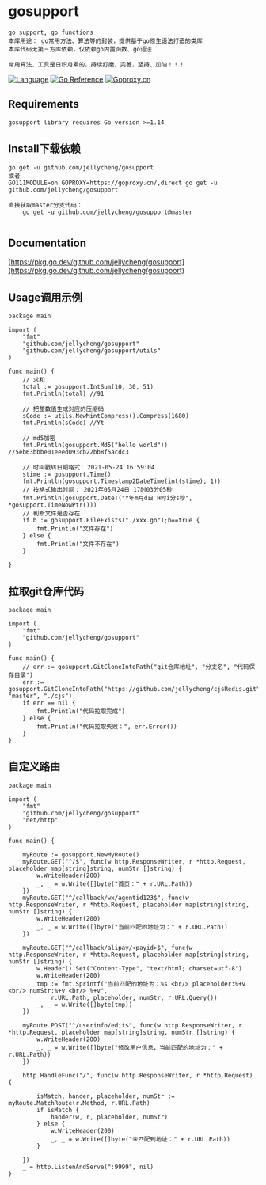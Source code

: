 # gosupport
```
go support, go functions
本库用途： go常用方法、算法等的封装，提供基于go原生语法打造的类库
本库代码无第三方库依赖，仅依赖go内置函数、go语法

常用算法、工具是日积月累的，持续打磨，完善，坚持、加油！！！

```
[![Language](https://img.shields.io/badge/Language-Go-blue.svg)](https://golang.org/)
[![Go Reference](https://pkg.go.dev/badge/github.com/jellycheng/gosupport.svg)](https://pkg.go.dev/github.com/jellycheng/gosupport)
[![Goproxy.cn](https://goproxy.cn/stats/github.com/jellycheng/gosupport/badges/download-count.svg)](https://goproxy.cn/stats/github.com/jellycheng/gosupport/badges/download-count.svg)

## Requirements
```
gosupport library requires Go version >=1.14

```

## Install下载依赖
```
go get -u github.com/jellycheng/gosupport
或者
GO111MODULE=on GOPROXY=https://goproxy.cn/,direct go get -u github.com/jellycheng/gosupport

直接获取master分支代码：
    go get -u github.com/jellycheng/gosupport@master
    
```

## Documentation
[https://pkg.go.dev/github.com/jellycheng/gosupport](https://pkg.go.dev/github.com/jellycheng/gosupport)

## Usage调用示例
```
package main

import (
	"fmt"
	"github.com/jellycheng/gosupport"
    "github.com/jellycheng/gosupport/utils"
)

func main() {
    // 求和
    total := gosupport.IntSum(10, 30, 51)
    fmt.Println(total) //91
    
    // 把整数值生成对应的压缩码
    sCode := utils.NewMintCompress().Compress(1680) 
    fmt.Println(sCode) //Yt
    
    // md5加密
    fmt.Println(gosupport.Md5("hello world")) //5eb63bbbe01eeed093cb22bb8f5acdc3

    // 时间戳转日期格式: 2021-05-24 16:59:04
    stime := gosupport.Time()
    fmt.Println(gosupport.Timestamp2DateTime(int(stime), 1))
    // 按格式输出时间： 2021年05月24日 17时03分05秒
    fmt.Println(gosupport.DateT("Y年m月d日 H时i分s秒", *gosupport.TimeNowPtr()))
    // 判断文件是否存在
    if b := gosupport.FileExists("./xxx.go");b==true {
        fmt.Println("文件存在")
    } else {
        fmt.Println("文件不存在")
    }
	
}

```

## 拉取git仓库代码
```
package main

import (
	"fmt"
	"github.com/jellycheng/gosupport"
)

func main() {
	// err := gosupport.GitCloneIntoPath("git仓库地址", "分支名", "代码保存目录")
	err := gosupport.GitCloneIntoPath("https://github.com/jellycheng/cjsRedis.git", "master", "./cjs")
	if err == nil {
		fmt.Println("代码拉取完成")
	} else {
		fmt.Println("代码拉取失败：", err.Error())
	}
}

```

## 自定义路由
```
package main

import (
	"fmt"
	"github.com/jellycheng/gosupport"
	"net/http"
)

func main() {

	myRoute := gosupport.NewMyRoute()
	myRoute.GET("^/$", func(w http.ResponseWriter, r *http.Request, placeholder map[string]string, numStr []string) {
		w.WriteHeader(200)
		_, _ = w.Write([]byte("首页：" + r.URL.Path))
	})
	myRoute.GET("^/callback/wx/agentid123$", func(w http.ResponseWriter, r *http.Request, placeholder map[string]string, numStr []string) {
		w.WriteHeader(200)
		_, _ = w.Write([]byte("当前匹配的地址为：" + r.URL.Path))
	})

	myRoute.GET("^/callback/alipay/<payid>$", func(w http.ResponseWriter, r *http.Request, placeholder map[string]string, numStr []string) {
		w.Header().Set("Content-Type", "text/html; charset=utf-8")
		w.WriteHeader(200)
		tmp := fmt.Sprintf("当前匹配的地址为：%s <br/> placeholder:%+v <br/> numStr:%+v <br/> %+v",
			r.URL.Path, placeholder, numStr, r.URL.Query())
		_, _ = w.Write([]byte(tmp))
	})

	myRoute.POST("^/userinfo/edit$", func(w http.ResponseWriter, r *http.Request, placeholder map[string]string, numStr []string) {
		w.WriteHeader(200)
		_, _ = w.Write([]byte("修改用户信息，当前匹配的地址为：" + r.URL.Path))
	})

	http.HandleFunc("/", func(w http.ResponseWriter, r *http.Request) {

		isMatch, hander, placeholder, numStr := myRoute.MatchRoute(r.Method, r.URL.Path)
		if isMatch {
			hander(w, r, placeholder, numStr)
		} else {
			w.WriteHeader(200)
			_, _ = w.Write([]byte("未匹配到地址：" + r.URL.Path))
		}

	})
	_ = http.ListenAndServe(":9999", nil)
}

```

